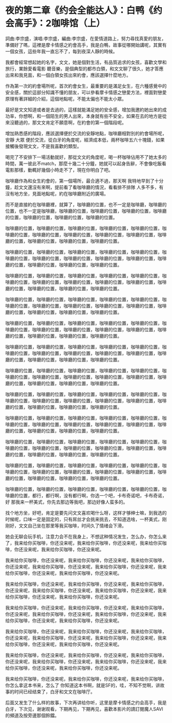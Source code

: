 # 夜的第二章《约会全能达人》：白鸭《约会高手》：2咖啡馆（上）

詞曲:李宗盛，演唱:李宗盛，編曲:李宗盛，在愛情道路上，努力尋找真愛的朋友，準備好了嗎，這裡是摩卡情感之約會高手，我是白鴨，故事從哪開始講呢，其實有一個女孩，這些年我一直忘不了，每到夜深人靜的時候。

我都會經常想起她的名字，文文，她是個對生活，有品質追求的女孩，喜歡文學和旅行，業餘愛看電影 聽音樂，是個典型的都市白領，和文文聊了很久，她才答應出來和我見面，和一個白領女孩出來約會，應該選擇什麼地方。

作為第一次的約會場所呢，首次約會女生，最重要的是滿足女生，在六種感覺中的安全感，關於這部分知識不懂的朋友，可以參看摩卡情感之戀愛方法，裡面對戀愛原理有著詳細的介紹，這個地點呢，不能太偏也不能太小眾。

最好是文文知道或者是去過的，這樣就能滿足她的安全感，增加我邀約她出來的成功率，你想啊，和一個陌生的男人出來，本身就有些不安全，如果在去的地方是從來沒聽過的，那文文肯定不願意啊，在約會的第一個階段呢。

增加熟悉感的階段，應該選擇便於交流的安靜地點，咖啡廳相對別的約會場所呢，安靜 大眾 便於交流，從白牙的角度呢，經濟成本低，兩杯咖啡五六十塊錢，如果接觸後發現文文，不是我喜歡的類型。

喝完了不安排下一場活動就好，那從文文的角度呢，喝一杯咖啡佔用不了她太多的時間，萬一彼此不match，那麼十幾二十分鐘，她就可以起身告辭，不會像吃飯看電影那樣，動輒好幾個小時走不了，現在你明白了吧。

咖啡廳作為和女生約會的，第一個場所，最合適不過，那天啊 我特地早到了十分鐘，趁文文還沒有來啊，提前看了看咖啡廳的情況，看看排不排隊 人多不多，有沒有地方坐，見面地點呢，約在咖啡廳附近的廣場。

而不是直接約在咖啡廳裡，就算了，咖啡廳的位置，也不一定是咖啡廳，咖啡廳的位置，也不一定是咖啡廳，咖啡廳的位置，咖啡廳的位置，咖啡廳的位置，咖啡廳的位置，咖啡廳的位置，咖啡廳的位置，咖啡廳的位置。

咖啡廳的位置，咖啡廳的位置，咖啡廳的位置，咖啡廳的位置，咖啡廳的位置，咖啡廳的位置，咖啡廳的位置，咖啡廳的位置，咖啡廳的位置，咖啡廳的位置，咖啡廳的位置，咖啡廳的位置，咖啡廳的位置，咖啡廳的位置。

咖啡廳的位置，咖啡廳的位置，咖啡廳的位置，咖啡廳的位置，咖啡廳的位置，咖啡廳的位置，咖啡廳的位置，咖啡廳的位置，咖啡廳的位置，咖啡廳的位置，咖啡廳的位置，咖啡廳的位置，咖啡廳的位置，咖啡廳的位置。

咖啡廳的位置，咖啡廳的位置，咖啡廳的位置，咖啡廳的位置，咖啡廳的位置，咖啡廳的位置，咖啡廳的位置，咖啡廳的位置，咖啡廳的位置，咖啡廳的位置，咖啡廳的位置，咖啡廳的位置，咖啡廳的位置，咖啡廳的位置。

咖啡廳的位置，咖啡廳的位置，咖啡廳的位置，咖啡廳的位置，咖啡廳的位置，咖啡廳的位置，咖啡廳的位置，咖啡廳的位置，咖啡廳的位置，咖啡廳的位置，咖啡廳的位置，咖啡廳的位置，咖啡廳的位置，咖啡廳的位置。

咖啡廳的位置，咖啡廳的位置，咖啡廳的位置，咖啡廳的位置，咖啡廳的位置，咖啡廳的位置，咖啡廳的位置，咖啡廳的位置，咖啡廳的位置，咖啡廳的位置，咖啡廳的位置，咖啡廳的位置，咖啡廳的位置，咖啡廳的位置。

咖啡廳的位置，咖啡廳的位置，咖啡廳的位置，咖啡廳的位置，咖啡廳的位置，咖啡廳的位置，咖啡廳的位置，咖啡廳的位置，咖啡廳的位置，咖啡廳的位置，咖啡廳的位置，咖啡廳的位置，咖啡廳的位置，咖啡廳的位置。

咖啡廳的位置，咖啡廳的位置，咖啡廳的位置，咖啡廳的位置，咖啡廳的位置，咖啡廳的位置，咖啡廳的位置，咖啡廳的位置，咖啡廳的位置，咖啡廳的位置，咖啡廳的位置，咖啡廳的位置，咖啡廳的位置，咖啡廳的位置。

咖啡廳的位置，咖啡廳的位置，咖啡廳的位置，咖啡廳的位置，咖啡廳的位置，咖啡廳的位置，咖啡廳的位置，咖啡廳的位置，咖啡廳的位置，咖啡廳的位置，咖啡廳的位置，咖啡廳的位置，咖啡廳的位置，咖啡廳的位置。

咖啡廳的位置，咖啡廳的位置，咖啡廳的位置，咖啡廳的位置，咖啡廳的位置，咖啡廳的位置，咖啡廳的位置，咖啡廳的位置，咖啡廳的位置，咖啡廳的位置，咖啡廳的位置，咖啡廳的位置，咖啡廳的位置，咖啡廳的位置。

咖啡廳的位置，咖啡廳的位置，咖啡廳的位置，咖啡廳的位置，咖啡廳的位置，咖啡廳的位置，咖啡廳的位置，咖啡廳的位置，咖啡廳的位置，咖啡廳的位置，咖啡廳的位置，咖啡廳的位置，咖啡廳的位置，咖啡廳的位置。

咖啡廳的位置，咖啡廳的位置，咖啡廳的位置，咖啡廳的位置，咖啡廳的位置，咖啡廳的位置，咖啡廳的位置，咖啡廳的位置，咖啡廳的位置，咖啡廳的位置，咖啡廳的位置，咖啡廳的位置，咖啡廳的位置，咖啡廳的位置。

咖啡廳的位置，咖啡廳的位置，咖啡廳的位置，咖啡廳的位置，咖啡廳的位置，咖啡廳的位置，都行，都行啊，没有都行啊，你选一个吧，卡布奇诺吧，卡布奇诺，好 那我来一杯美式，你先去那边等我吧，那边好像人蛮多的。

找个地方坐，好吧，肯定是要先问文文喜欢喝什么呀，这样才够绅士嘛，到我选的时候呢，口味一定是固定的，只有屌丝才会挑来挑去，不知道选啥，一杯美式，刚刚好，文文自己坐在那里等我买咖啡，时间久了情绪会下滑。

她会无聊会玩手机，注意力会不在我身上，不想这种情况发生，怎么办，你怎么来了，我来给你买咖啡，你还没来呢，我来给你买咖啡，你还没来呢，我来给你买咖啡，你还没来呢，我来给你买咖啡，你还没来呢。

我来给你买咖啡，你还没来呢，我来给你买咖啡，你还没来呢，我来给你买咖啡，你还没来呢，我来给你买咖啡，你还没来呢，我来给你买咖啡，你还没来呢，我来给你买咖啡，你还没来呢，我来给你买咖啡，你还没来呢。

我来给你买咖啡，你还没来呢，我来给你买咖啡，你还没来呢，我来给你买咖啡，你还没来呢，我来给你买咖啡，你还没来呢，我来给你买咖啡，你还没来呢，我来给你买咖啡，你还没来呢，我来给你买咖啡，你还没来呢。

我来给你买咖啡，你还没来呢，我来给你买咖啡，你还没来呢，我来给你买咖啡，你还没来呢，我来给你买咖啡，你还没来呢，我来给你买咖啡，你还没来呢，我来给你买咖啡，你还没来呢，我来给你买咖啡，你还没来呢。

我来给你买咖啡，你还没来呢，我来给你买咖啡，你还没来呢，我来给你买咖啡，你还没来呢，我来给你买咖啡，你还没来呢，我来给你买咖啡，你还没来呢，我来给你买咖啡，你还没来呢，我来给你买咖啡，你还没来呢。

我来给你买咖啡，你还没来呢，我来给你买咖啡，你还没来呢，我来给你买咖啡，你还没来呢，我来给你买咖啡，你还没来呢，我来给你买咖啡，你还没来呢，我来给你买咖啡，你还没来呢，我来给你买咖啡，你还没来呢。

我来给你买咖啡，你还没来呢，我来给你买咖啡，你还没来呢，我来给你买咖啡，你怎么拿这本书来，怎么了 你知道这本书啊，就是SF的，哇，不知不觉啊，讲故事的时间已经结束了，白牙和文文在咖啡厅。

后面又发生了什么样的故事，下次再讲给你听，这里是摩卡情感之约会高手，我是白牙，下次见，谢谢观看，下期再见，下期再见，喜歡本影片的請訂閱魔人SAVI的頻道及按旁邊那個鈴鐺。


